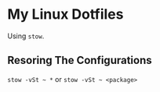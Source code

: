 # My Linux Dotfiles

Using `stow`.


## Resoring The Configurations

`stow -vSt ~ *` or `stow -vSt ~ <package>`
